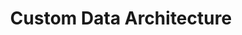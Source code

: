 ---
id: solution-prepare-optional-custom-data-architecture
sidebar_position: 1
title: Custom Data Architecture
---